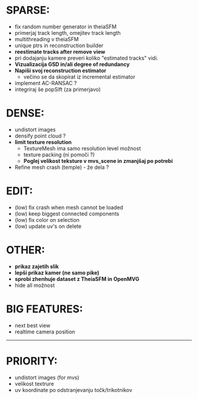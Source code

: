 
# SPARSE:
- fix random number generator in theiaSFM
- primerjaj track length, omejitev track length
- multithreading v theiaSFM
- unique ptrs in reconstruction builder
- **reestimate tracks after remove view**
- pri dodajanju kamere preveri koliko "estimated tracks" vidi.
- **Vizualizacija GSD in/ali degree of redundancy**
- **Napiši svoj reconstruction estimator**
    - večino se da skopirat iz incremental estimator
- implement AC-RANSAC ?
- integriraj še popSift (za primerjavo)

# DENSE:
- undistort images
- densify point cloud ?
- **limit texture resolution**
    - TextureMesh ima samo resolution level možnost
    - texture packing (ni pomoči ?)
    - **Poglej velikost teksture v mvs_scene in zmanjšaj po potrebi**
- Refine mesh crash (temple) - že dela ?

# EDIT:
- (low) fix crash when mesh cannot be loaded
- (low) keep biggest connected components
- (low) fix color on selection
- (low) update uv's on delete

# OTHER:
- **prikaz zajetih slik**
- **lepši prikaz kamer (ne samo pike)**
- **sprobi zhenhuje dataset z TheiaSFM in OpenMVG**
- hide all možnost

# BIG FEATURES:
- next best view
- realtime camera position

--------------------------------------------------
# PRIORITY:
- undistort images (for mvs)
- velikost textrure
- uv koordinate po odstranjevanju točk/trikotnikov